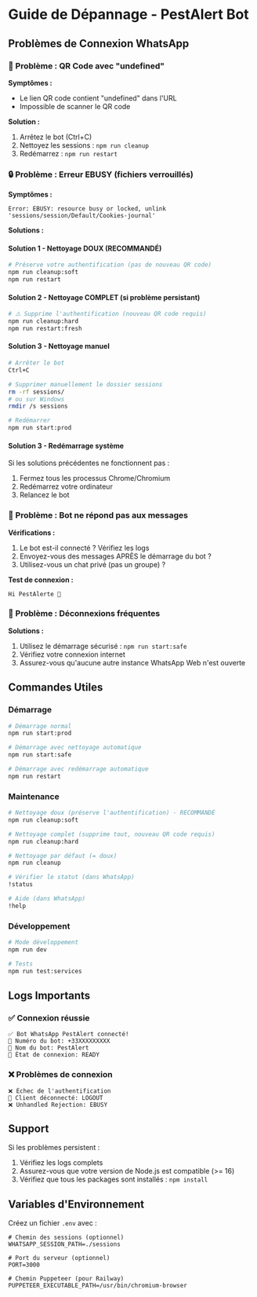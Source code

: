 # Guide de Dépannage - PestAlert Bot

## Problèmes de Connexion WhatsApp

### 🚫 Problème : QR Code avec "undefined"

**Symptômes :**
- Le lien QR code contient "undefined" dans l'URL
- Impossible de scanner le QR code

**Solution :**
1. Arrêtez le bot (Ctrl+C)
2. Nettoyez les sessions : `npm run cleanup`
3. Redémarrez : `npm run restart`

### 🔒 Problème : Erreur EBUSY (fichiers verrouillés)

**Symptômes :**
```
Error: EBUSY: resource busy or locked, unlink 'sessions/session/Default/Cookies-journal'
```

**Solutions :**

#### Solution 1 - Nettoyage DOUX (RECOMMANDÉ)
```bash
# Préserve votre authentification (pas de nouveau QR code)
npm run cleanup:soft
npm run restart
```

#### Solution 2 - Nettoyage COMPLET (si problème persistant)
```bash
# ⚠️ Supprime l'authentification (nouveau QR code requis)
npm run cleanup:hard
npm run restart:fresh
```

#### Solution 3 - Nettoyage manuel
```bash
# Arrêter le bot
Ctrl+C

# Supprimer manuellement le dossier sessions
rm -rf sessions/
# ou sur Windows
rmdir /s sessions

# Redémarrer
npm run start:prod
```

#### Solution 3 - Redémarrage système
Si les solutions précédentes ne fonctionnent pas :
1. Fermez tous les processus Chrome/Chromium
2. Redémarrez votre ordinateur
3. Relancez le bot

### 📱 Problème : Bot ne répond pas aux messages

**Vérifications :**
1. Le bot est-il connecté ? Vérifiez les logs
2. Envoyez-vous des messages APRÈS le démarrage du bot ?
3. Utilisez-vous un chat privé (pas un groupe) ?

**Test de connexion :**
```
Hi PestAlerte 👋
```

### 🔄 Problème : Déconnexions fréquentes

**Solutions :**
1. Utilisez le démarrage sécurisé : `npm run start:safe`
2. Vérifiez votre connexion internet
3. Assurez-vous qu'aucune autre instance WhatsApp Web n'est ouverte

## Commandes Utiles

### Démarrage
```bash
# Démarrage normal
npm run start:prod

# Démarrage avec nettoyage automatique
npm run start:safe

# Démarrage avec redémarrage automatique
npm run restart
```

### Maintenance
```bash
# Nettoyage doux (préserve l'authentification) - RECOMMANDÉ
npm run cleanup:soft

# Nettoyage complet (supprime tout, nouveau QR code requis)
npm run cleanup:hard

# Nettoyage par défaut (= doux)
npm run cleanup

# Vérifier le statut (dans WhatsApp)
!status

# Aide (dans WhatsApp)
!help
```

### Développement
```bash
# Mode développement
npm run dev

# Tests
npm run test:services
```

## Logs Importants

### ✅ Connexion réussie
```
✅ Bot WhatsApp PestAlert connecté!
📱 Numéro du bot: +33XXXXXXXXX
👤 Nom du bot: PestAlert
🔗 État de connexion: READY
```

### ❌ Problèmes de connexion
```
❌ Échec de l'authentification
📵 Client déconnecté: LOGOUT
❌ Unhandled Rejection: EBUSY
```

## Support

Si les problèmes persistent :
1. Vérifiez les logs complets
2. Assurez-vous que votre version de Node.js est compatible (>= 16)
3. Vérifiez que tous les packages sont installés : `npm install`

## Variables d'Environnement

Créez un fichier `.env` avec :
```env
# Chemin des sessions (optionnel)
WHATSAPP_SESSION_PATH=./sessions

# Port du serveur (optionnel)
PORT=3000

# Chemin Puppeteer (pour Railway)
PUPPETEER_EXECUTABLE_PATH=/usr/bin/chromium-browser
```
